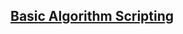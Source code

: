 ## [Basic Algorithm Scripting](https://www.notion.so/ramidem/Basic-Algorithm-Scripting-d7087bfc48584fd08ceb2780a1f6b765)
